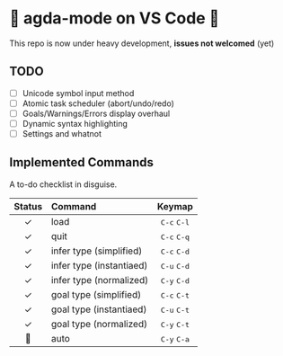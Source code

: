 # 🚧 agda-mode on VS Code 🚧

This repo is now under heavy development, **issues not welcomed** (yet)

## TODO 

- [ ] Unicode symbol input method
- [ ] Atomic task scheduler (abort/undo/redo)
- [ ] Goals/Warnings/Errors display overhaul
- [ ] Dynamic syntax highlighting 
- [ ] Settings and whatnot

## Implemented Commands

A to-do checklist in disguise.

| Status | Command                           | Keymap                        |
|:------:|:----------------------------------|:-----------------------------:|
| ✓      | load                              | <kbd>C-c</kbd> <kbd>C-l</kbd> |
| ✓      | quit                              | <kbd>C-c</kbd> <kbd>C-q</kbd> |
| ✓      | infer type (simplified)           | <kbd>C-c</kbd> <kbd>C-d</kbd> |
| ✓      | infer type (instantiaed)          | <kbd>C-u</kbd> <kbd>C-d</kbd> |
| ✓      | infer type (normalized)           | <kbd>C-y</kbd> <kbd>C-d</kbd> |
| ✓      | goal type (simplified)            | <kbd>C-c</kbd> <kbd>C-t</kbd> |
| ✓      | goal type (instantiaed)           | <kbd>C-u</kbd> <kbd>C-t</kbd> |
| ✓      | goal type (normalized)            | <kbd>C-y</kbd> <kbd>C-t</kbd> |
| 🚧     | auto                              | <kbd>C-y</kbd> <kbd>C-a</kbd> |
